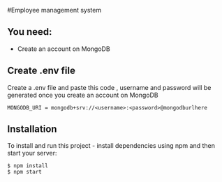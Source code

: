#Employee management system 




## You need:
- Create an account on MongoDB

## Create .env file
Create a .env file and paste this code , username and password will be generated once you create an account on MongoDB

```
MONGODB_URI = mongodb+srv://<username>:<password>@mongodburlhere
```

## Installation
To install and run this project - install dependencies using npm and then start your server:

```
$ npm install
$ npm start
```


